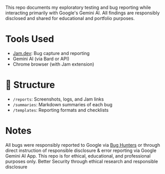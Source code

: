 This repo documents my exploratory testing and bug reporting while interacting primarily with Google's Gemini AI. All findings are responsibly disclosed and shared for educational and portfolio purposes.

# Tools Used
- [Jam.dev](https://jam.dev): Bug capture and reporting
- Gemini AI (via Bard or API)
- Chrome browser (with Jam extension)

# 📁 Structure
- `/reports`: Screenshots, logs, and Jam links
- `/summaries`: Markdown summaries of each bug
- `/templates`: Reporting formats and checklists

# Notes
All bugs were responsibly reported to Google via [Bug Hunters](https://bughunters.google.com/) or through direct instruction of responsible disclosure & error reporting via Google Gemini AI App. This repo is for ethical, educational, and professional purposes only. 
Better Security through ethical research and responsible disclosure 

